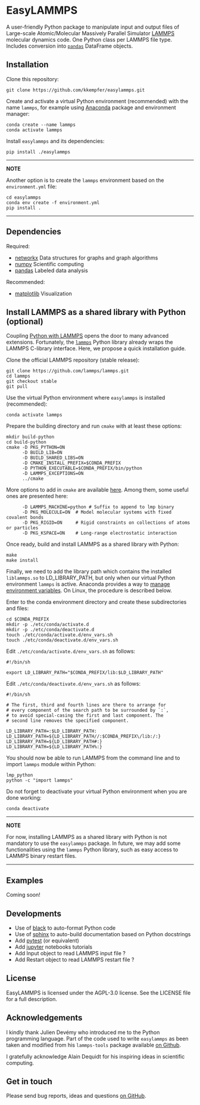 EasyLAMMPS
==========

A user-friendly Python package to manipulate input and output files of Large-scale Atomic/Molecular Massively Parallel
Simulator [LAMMPS](https://lammps.sandia.gov/doc/Manual.html) molecular dynamics code. One Python class per LAMMPS file type. Includes conversion into [`pandas`](http://pandas.pydata.org) DataFrame objects.


Installation
------------

Clone this repository:

    git clone https://github.com/kkempfer/easylammps.git

Create and activate a virtual Python environment (recommended) with the name `lammps`, for example using [Anaconda](https://docs.anaconda.com/) package and environment manager:

    conda create --name lammps
    conda activate lammps

Install `easylammps` and its dependencies:

    pip install ./easylammps

---
**NOTE**

Another option is to create the `lammps` environment based on the `environment.yml` file:

    cd easylammps
    conda env create -f environment.yml
    pip install .

---


Dependencies
------------

Required:

* [networkx](https://networkx.github.io/) Data structures for graphs and graph algorithms
* [numpy](https://docs.scipy.org/doc/numpy/reference/) Scientific computing
* [pandas](https://pandas.pydata.org/) Labeled data analysis

Recommended:

* [matplotlib](https://matplotlib.org/) Visualization


Install LAMMPS as a shared library with Python (optional)
---------------------------------------------------------

Coupling [Python with LAMMPS]([https://lammps.sandia.gov/doc/Python_head.html) opens the door to many advanced extensions. Fortunately, the [`lammps`](https://lammps.sandia.gov/doc/Python_module.html) Python library already wraps the LAMMPS C-library interface. Here, we propose a quick installation guide.

Clone the official LAMMPS repository (stable release):

    git clone https://github.com/lammps/lammps.git
    cd lammps
    git checkout stable
    git pull

Use the virtual Python environment where `easylammps` is installed (recommended):

    conda activate lammps

Prepare the building directory and run `cmake` with at least these options:

    mkdir build-python
    cd build-python
    cmake -D PKG_PYTHON=ON
          -D BUILD_LIB=ON
          -D BUILD_SHARED_LIBS=ON
          -D CMAKE_INSTALL_PREFIX=$CONDA_PREFIX
          -D PYTHON_EXECUTABLE=$CONDA_PREFIX/bin/python
          -D LAMMPS_EXCEPTIONS=ON
          ../cmake

More options to add in `cmake` are available [here](https://lammps.sandia.gov/doc/Build.html). Among them, some useful ones are presented here:

          -D LAMMPS_MACHINE=python # Suffix to append to lmp binary
          -D PKG_MOLECULE=ON  # Model molecular systems with fixed covalent bonds
          -D PKG_RIGID=ON     # Rigid constraints on collections of atoms or particles
          -D PKG_KSPACE=ON    # Long-range electrostatic interaction

Once ready, build and install LAMMPS as a shared library with Python:

    make
    make install

Finally, we need to add the library path which contains the installed `liblammps.so` to LD_LIBRARY_PATH, but only when our virtual Python environment `lammps` is active. Anaconda provides a way to [manage environment variables](https://conda.io/projects/conda/en/latest/user-guide/tasks/manage-environments.html#saving-environment-variables). On Linux, the procedure is described below.

Enter to the conda environment directory and create these subdirectories and files:

    cd $CONDA_PREFIX
    mkdir -p ./etc/conda/activate.d
    mkdir -p ./etc/conda/deactivate.d
    touch ./etc/conda/activate.d/env_vars.sh
    touch ./etc/conda/deactivate.d/env_vars.sh

Edit `./etc/conda/activate.d/env_vars.sh` as follows:

    #!/bin/sh

    export LD_LIBRARY_PATH="$CONDA_PREFIX/lib:$LD_LIBRARY_PATH"

Edit `./etc/conda/deactivate.d/env_vars.sh` as follows:

    #!/bin/sh

    # The first, third and fourth lines are there to arrange for
    # every component of the search path to be surrounded by `:`,
    # to avoid special-casing the first and last component. The
    # second line removes the specified component.

    LD_LIBRARY_PATH=:$LD_LIBRARY_PATH:
    LD_LIBRARY_PATH=${LD_LIBRARY_PATH//:$CONDA_PREFIX\/lib:/:}
    LD_LIBRARY_PATH=${LD_LIBRARY_PATH#:}
    LD_LIBRARY_PATH=${LD_LIBRARY_PATH%:}

You should now be able to run LAMMPS from the command line and to import `lammps` module within Python:

    lmp_python
    python -c "import lammps"

Do not forget to deactivate your virtual Python environment when you are done working:

    conda deactivate

---
**NOTE**

For now, installing LAMMPS as a shared library with Python is not mandatory to use the `easylammps` package. In future, we may add some functionalities using the `lammps` Python library, such as easy access to LAMMPS binary restart files.

---


Examples
--------

Coming soon!


Developments
------------

* Use of [black](https://black.readthedocs.io/) to auto-format Python code
* Use of [sphinx](https://www.sphinx-doc.org/) to auto-build documentation based on Python docstrings
* Add [pytest](https://docs.pytest.org/) (or equivalent)
* Add [jupyter](https://jupyter.org/) notebooks tutorials
* Add Input object to read LAMMPS input file ?
* Add Restart object to read LAMMPS restart file ?


License
-------

EasyLAMMPS is licensed under the AGPL-3.0 license. See the LICENSE file for a full description.


Acknowledgements
----------------

I kindly thank Julien Devémy who introduced me to the Python programming language. Part of the code used to write `easylammps` as been taken and modified from his `lammps-tools` package available [on Github](https://github.com/jdevemy/lammps-tools).

I gratefully acknowledge Alain Dequidt for his inspiring ideas in scientific computing.


Get in touch
------------

Please send bug reports, ideas and questions [on GitHub](https://github.com/kkempfer/easylammps).
